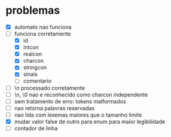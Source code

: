 # problemas

- [X] automato nao funciona
- [ ] funciona corretamente
    - [X] id
    - [X] intcon
    - [X] realcon
    - [X] charcon
    - [X] stringcon
    - [X] sinais
    - [ ] comentario
- [ ] \n processado corretamente
- [ ] \n, \0 nao e reconhecido como charcon independente
- [ ] sem tratamento de erro: tokens malformados
- [ ] nao retorna palavras reservadas
- [ ] nao lida com lexemas maiores que o tamanho limite
- [X] mudar valor false de outro para enum para maior legibilidade
- [ ] contador de linha
